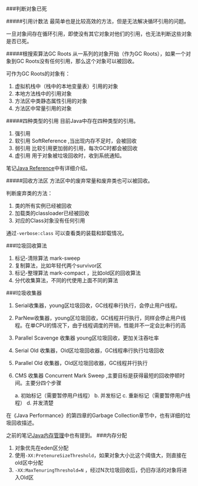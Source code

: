 ###判断对象已死

#####引用计数法
最简单也是比较高效的方法，但是无法解决循环引用的问题。

一旦对象间存在循环引用，即使没有其它对象对他们的引用，也无法判断这些对象是否已死。


#####根搜索算法GC Roots
从一系列的对象开始（作为GC Roots），如果一个对象到GC Roots没有任何引用，那么这个对象可以被回收。

可作为GC Roots的对象有：

1.	虚拟机栈中（栈中的本地变量表）引用的对象
2.	本地方法栈中的引用对象
3.	方法区中类静态属性引用的对象
4.	方法区中常量引用的对象

#####四种类型的引用
目前Java中存在四种类型的引用。

1.	强引用
2.	软引用 SoftReference ,当出现内存不足时，会被回收
3.	弱引用 比软引用更加弱的引用，每次GC时都会被回收
4.	虚引用 用于对象被垃圾回收时，收到系统通知。

笔记[Java Reference](http://www.hiyangqi.com/java/java-reference.html)中有详细介绍。


#####回收方法区
方法区中的废弃常量和废弃类也可以被回收。

判断废弃类的方法：
1.	类的所有实例已经被回收
2.	加载类的classloader已经被回收
3.	对应的Class对象没有任何引用

通过`-verbose:class` 可以查看类的装载和卸载情况。


###垃圾回收算法
1. 标记-清除算法 mark-sweep
2. 复制算法，比如年轻代两个survivor区
3. 标记-整理算法 mark-compact ，比如old区的回收算法
4. 分代收集算法，不同的代使用上面不同的算法

###垃圾收集器
1.	Serial收集器，young区垃圾回收，GC线程串行执行，会停止用户线程。
2.	ParNew收集器，young区垃圾回收，GC线程并行执行，同样会停止用户线程。在单CPU的情况下，由于线程调度的开销，性能并不一定会比串行的高
3.	Parallel Scavenge 收集器 young区垃圾回收，更加关注吞吐率
4.	Serial Old 收集器，Old区垃圾回收器，GC线程串行执行垃圾回收
5.	Parallel Old 收集器，Old区垃圾回收器，GC线程并行执行
6.	CMS 收集器 Concurrent Mark Sweep ,主要目标是获得最短的回收停顿时间。主要分四个步骤
	
	a.	 初始标记（需要暂停用户线程）
	b.   并发标记
	c.   重新标记（需要暂停用户线程）
	d.   并发清楚

在《Java Performance》的第四章的Garbage Collection章节中，也有详细的垃圾回收描述。

之前的笔记[Java内存管理](http://www.hiyangqi.com/java%20performance%20%E8%AF%BB%E4%B9%A6%E7%AC%94%E8%AE%B0/java-memory-management.html)中也有提到。
###内存分配
1.  对象优先在eden区分配
2.  使用`-XX:PretenureSizeThreshold`，如果对象大小比这个阈值大，则直接在old区中分配
3.  `-XX:MaxTenuringThreshold=N` ，经过N次垃圾回收后，仍旧存活的对象将进入Old区
			